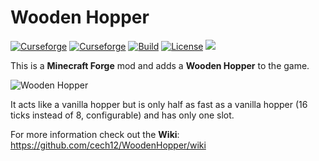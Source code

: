 # Wooden Hopper 

[![Curseforge](http://cf.way2muchnoise.eu/full_wooden-hopper_downloads.svg)](https://www.curseforge.com/minecraft/mc-mods/wooden-hopper)
[![Curseforge](http://cf.way2muchnoise.eu/versions/For%20MC_wooden-hopper_all.svg)](https://www.curseforge.com/minecraft/mc-mods/wooden-hopper/files)
[![Build](https://github.com/cech12/WoodenHopper/actions/workflows/build.yml/badge.svg)](https://github.com/cech12/WoodenHopper/actions/workflows/build.yml)
[![License](https://img.shields.io/github/license/cech12/WoodenHopper)](http://opensource.org/licenses/MIT)
[![](https://img.shields.io/discord/752506676719910963.svg?style=flat&color=informational&logo=discord&label=Discord)](https://discord.gg/gRUFH5t)

This is a **Minecraft Forge** mod and adds a **Wooden Hopper** to the game.

![Wooden Hopper](material/hopper.png)

It acts like a vanilla hopper but is only half as fast as a vanilla hopper (16 ticks instead of 8, configurable) and has only one slot.

For more information check out the **Wiki**: https://github.com/cech12/WoodenHopper/wiki
